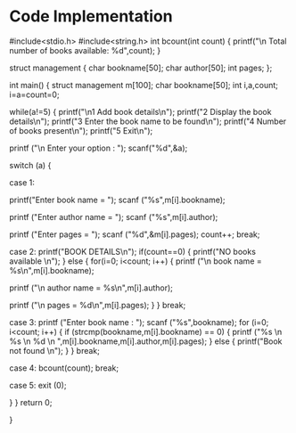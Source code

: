 # Code Implementation
#include<stdio.h>
#include<string.h>
int bcount(int count)
{
    printf("\n Total number of books available: %d",count);
}

struct management
{
char bookname[50];
char author[50];
int pages;
};

int main()
{
struct management m[100];
char bookname[50];
int i,a,count;
i=a=count=0;

while(a!=5)
{
printf("\n1 Add book details\n");
printf("2 Display the book details\n");
printf("3 Enter the book name to be found\n");
printf("4 Number of books present\n");
printf("5 Exit\n");

printf ("\n Enter your option : ");
scanf("%d",&a);

switch (a)
{

case 1:

printf("Enter book name = ");
scanf ("%s",m[i].bookname);

printf ("Enter author name = ");
scanf ("%s",m[i].author);

printf ("Enter pages = ");
scanf ("%d",&m[i].pages);
count++;
break;

case 2:
printf("BOOK DETAILS\n");
if(count==0)
{
    printf("NO books available \n");
}
else
{
for(i=0; i<count; i++)
{
printf ("\n book name = %s\n",m[i].bookname);

printf ("\n author name = %s\n",m[i].author);

printf ("\n  pages = %d\n",m[i].pages);
}
}
break;

case 3:
printf ("Enter book name : ");
scanf ("%s",bookname);
for (i=0; i<count; i++)
{
if (strcmp(bookname,m[i].bookname) == 0)
{
printf ("%s \n %s \n %d \n ",m[i].bookname,m[i].author,m[i].pages);
}
else
{
    printf("Book not found \n");
}
}
break;

case 4:
bcount(count);
break;

case 5:
exit (0);

}
}
return 0;

}
